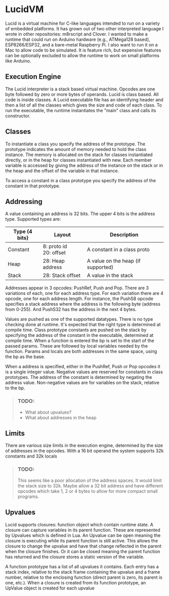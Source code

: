 # LucidVM
Lucid is a virtual machine for C-like languages intended to run on a variety of embedded platforms. It has grown out of two other interpreted language I wrote in other repositories: m8rscript and Clover. I wanted to make a runtime that could run on Arduino hardware (e.g., ATMega128 based), ESP8266/ESP32, and a bare-metal Raspberry Pi. I also want to run it on a Mac to allow code to be simulated. It is feature rich, but expensive features can be optionally excluded to allow the runtime to work on small platforms like Arduino.

## Execution Engine

The Lucid interpreter is a stack based virtual machine. Opcodes are one byte followed by zero or more bytes of operands. Lucid is class based. All code is inside classes. A Lucid executable file has an identifying header and then a list of all the classes which gives the size and code of each class. To run the executable, the runtime instantiates the "main" class and calls its constructor.

## Classes

To instantiate a class you specify the address of the prototype. The prototype indicates the amount of memory needed to hold the class instance. The memory is allocated on the stack for classes instantiated directly, or in the heap for classes instantiated with new. Each member variable is accessed by giving the address of the instance on the stack or in the heap and the offset
of the variable in that instance.

To access a constant in a class prototype you specify the address of the constant in that prototype.

## Addressing

A value containing an address is 32 bits. The upper 4 bits is the address type. Supported types are:

| Type (4 bits) | Layout | Description |
|---------------|--------|------------ |
| Constant      |  8: proto id<br>20: offset | A constant in a class proto |
| Heap          | 28: Heap address | A value on the heap (if supported) |
| Stack         | 28: Stack offset | A value in the stack               |

Addresses appear in 3 opcodes: PushRef, Push and Pop. There are 3 variations of each, one for each address type. For each variation there are 4 opcode, one for each address length. For instance, the PushS8 opcode specifies a stack address where the address is the following byte (address from 0-255). And PushS32 has the address in the next 4 bytes.

Values are pushed as one of the supported datatypes. There is no type checking done at runtime. It's expected that the right type is determined at compile time. Class prototype constants are pushed on the stack by specifying the address of the constant in the executable, determined at compile time. When a function is entered the bp is set to the start of the passed params. These are followed by local variables needed by the function. Params and locals are both addresses in the same space, using the bp as the base.

When a address is specified, either in the PushRef, Push or Pop opcodes it is a single integer value. Negative values are reserved for constants in class prototypes. The address of the constant is determined by negating the address value. Non-negative values are for variables on the stack, relative to the bp.

> ### TODO:
> 
> * What about upvalues?
> * What about addresses in the heap

## Limits

There are various size limits in the execution engine, determined by the size of addresses in the opcodes. With a 16 bit operand the system supports 32k constants and 32k locals

> ### TODO:
> 
> This seems like a poor allocation of the address spaces. It would limit the stack size to 32k. Maybe allow a 32 bit address and have different opcodes which take 1, 2 or 4 bytes to allow for more compact small programs.

## Upvalues

Lucid supports closures: function object which contain runtime state. A closure can capture variables in its parent function. These are represented by Upvalues which is defined in Lua. An Upvalue can be open meaning the closure is executing while its parent function is still active. This allows the closure to change the upvalue and have that change reflected in the parent when the closure finishes. Or it can be closed meaning the parent function has returned and the closure stores a static version of the variable.

A function prototype has a list of all upvalues it contains. Each entry has a stack index, relative to the stack frame containing the upvalue and a frame number, relative to the enclosing function (direct parent is zero, its parent is one, etc.). When a closure is created from its function prototype, an UpValue object is created for each upvalue
